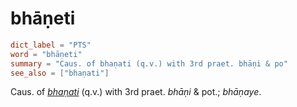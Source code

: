 # bhāṇeti

``` toml
dict_label = "PTS"
word = "bhāṇeti"
summary = "Caus. of bhaṇati (q.v.) with 3rd praet. bhāṇi & po"
see_also = ["bhaṇati"]
```

Caus. of *[bhaṇati](bhaṇati.md)* (q.v.) with 3rd praet. *bhāṇi* & pot.; *bhāṇaye*.

